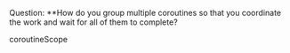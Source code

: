 Question:
**How do you group multiple coroutines so that you coordinate the work and wait for all of them to complete?
<div class="hint">
  coroutineScope
</div>

